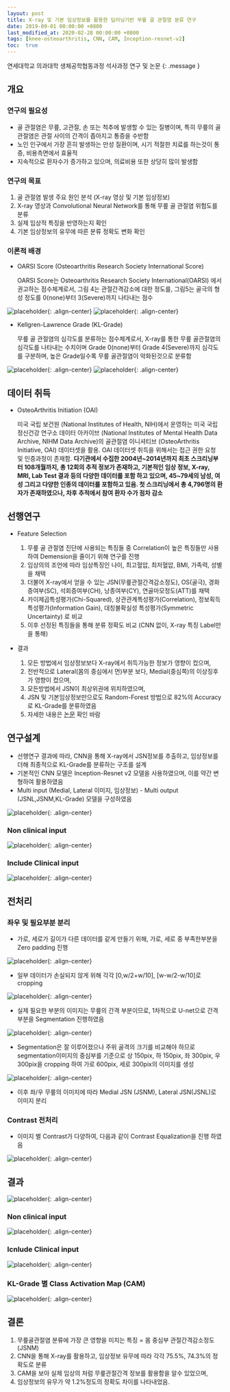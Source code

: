 ```yaml
---
layout: post
title: X-ray 및 기본 임상정보를 활용한 딥러닝기반 무릎 골 관절염 분류 연구
date: 2019-09-01 00:00:00 +0800
last_modified_at: 2020-02-28 00:00:00 +0800
tags: [knee-osteoarthritis, CNN, CAM, Inception-resnet-v2]
toc:  true
---
```


연세대학교 의과대학 생체공학협동과정 석사과정 연구 및 논문
{: .message }
## 개요

### 연구의 필요성
- 골 관절염은 무릎, 고관절, 손 또는 척추에 발생할 수 있는 질병이며, 특히 무릎의 골 관절염은 관절 사이의 간격이 좁아지고 통증을 수반함
- 노인 인구에서 가장 흔히 발생하는 만성 질환이며, 시기 적절한 치료를 하는것이 통증, 비용측면에서 효율적
- 지속적으로 환자수가 증가하고 있으며, 의료비용 또한 상당히 많이 발생함

### 연구의 목표
1. 골 관절염 발생 주요 원인 분석 (X-ray 영상 및 기본 임상정보)
2. X-ray 영상과 Convolutional Neural Network를 통해 무릎 골 관절염 위험도를 분류
3. 실제 임상적 특징을 반영하는지 확인
4. 기본 임상정보의 유무에 따른 분류 정확도 변화 확인

### 이론적 배경
- OARSI Score (Osteoarthritis Research Society International Score)

  OARSI Score는 Osteoarthritis Research Society International(OARSI) 에서 권고하는 점수체계로서, 그림 4는 관절간격감소에 대한 정도를, 그림5는 골극의 형성 정도를 0(none)부터 3(Severe)까지 나타내는 점수

![placeholder](https://user-images.githubusercontent.com/82125326/138992468-96e6a4cf-c2bd-4d58-8001-b4d111276077.png "Large example image"){: .align-center}
![placeholder](https://user-images.githubusercontent.com/82125326/138992471-fefa706f-c916-4486-aa18-bb5f20f6f984.png "Large example image"){: .align-center}

- Kellgren-Lawrence Grade (KL-Grade)

  무릎 골 관절염의 심각도를 분류하는 점수체계로서, X-ray를 통한 무릎 골관절염의 심각도를 나타내는 수치이며 Grade 0(none)부터 Grade 4(Severe)까지 심각도를 구분하며, 높은 Grade일수록 무릎 골관절염이 악화된것으로 분류함
  
![placeholder](https://user-images.githubusercontent.com/82125326/138992346-d84ef06f-08d8-4be3-b9e4-bfbe24a73337.png "Large example image"){: .align-center}
![placeholder](https://user-images.githubusercontent.com/82125326/138992358-906f9029-74bd-43dc-8b31-7342763c6966.png "Large example image"){: .align-center}

## 데이터 취득 
- OsteoArthritis Initiation (OAI) 

  미국 국립 보건원 (National Institutes of Health, NIH)에서 운영하는 미국 국립 정신건강 연구소 데이터 아카이브 (National Institutes of Mental Health Data Archive, NIHM Data Archive)의 골관절염 이니셔티브 (OsteoArthritis Initiative, OAI) 데이터셋을 활용. OAI 데이터셋 취득을 위해서는 접근 권한 요청 및 인증과정이 존재함. **다기관에서 수집한 2004년~2014년까지 최초 스크리닝부터 108개월까지, 총 12회의 추적 정보가 존재하고, 기본적인 임상 정보, X-ray, MRI, Lab Test 결과 등의 다양한 데이터를 포함 하고 있으며, 45~79세의 남성, 여성 그리고 다양한 인종의 데이터를 포함하고 있음. 첫 스크리닝에서 총 4,796명의 환자가 존재하였으나, 차후 추적에서 참여 환자 수가 점차 감소**

## 선행연구
- Feature Selection

  1. 무릎 골 관절염 진단에 사용되는 특징들 중 Correlation이 높은 특징들만 사용하여 Demension을 줄이기 위해 연구를 진행 
  2. 임상의의 조언에 따라 임상특징인 나이, 최고혈압, 최저혈압, BMI, 가족력, 성별을 채택
  3. 더불어 X-ray에서 얻을 수 있는 JSN(무릎관절간격감소정도), OS(골극), 경화증여부(SC), 석회증여부(CH), 낭종여부(CY), 연골마모정도(ATT)를 채택
  4. 카이제곱특성평가(Chi-Squared), 상관관계특성평가(Correlation), 정보획득 특성평가(Information Gain), 대칭불확실성 특성평가(Symmetric Uncertainty) 로 비교
  5. 이후 선정된 특징들을 통해 분류 정확도 비교 (CNN 없이, X-ray 특징 Label만을 통해)

- 결과

  1. 모든 방법에서 임상정보보다 X-ray에서 취득가능한 정보가 영향이 컸으며,
  2. 전반적으로 Lateral(몸의 중심에서 먼)부분 보다, Medial(중심쪽)의 이상징후가 영향이 컸으며,
  3. 모든방법에서 JSN이 최상위권에 위치하였으며,
  4. JSN 및 기본임상정보만으로도 Random-Forest 방법으로 82%의 Accuracy로 KL-Grade를 분류하였음
  5. 자세한 내용은 [논문](https://ir.ymlib.yonsei.ac.kr/handle/22282913/179009) 확인 바람

## 연구설계
- 선행연구 결과에 따라, CNN을 통해 X-ray에서 JSN정보를 추출하고, 임상정보를 더해 최종적으로 KL-Grade를 분류하는 구조를 설계
- 기본적인 CNN 모델은 Inception-Resnet v2 모델을 사용하였으며, 이를 약간 변형하여 활용하였음
- Multi input (Medial, Lateral 이미지, 임상정보) - Multi output (JSNL,JSNM,KL-Grade) 모델을 구성하였음

![placeholder](https://user-images.githubusercontent.com/82125326/141040509-6c45efb5-3c63-4190-9710-29e388ef85a6.png "Large example image"){: .align-center}

### Non clinical input
![placeholder](https://user-images.githubusercontent.com/82125326/141040350-2a83498b-255b-4a85-94f9-badfc5ed2a2a.png "Large example image"){: .align-center}

### Include Clinical input
![placeholder](https://user-images.githubusercontent.com/82125326/141040359-2a77d144-7c31-479a-b74c-4c33f1b7398c.png "Large example image"){: .align-center}


## 전처리

### 좌우 및 필요부분 분리
- 가로, 세로가 길이가 다른 데이터를 같게 만들기 위해, 가로, 세로 중 부족한부분을 Zero padding 진행 

![placeholder](https://user-images.githubusercontent.com/82125326/141220621-edd284cb-9209-44ec-9896-034d71c8d870.png "Large example image"){: .align-center}
- 일부 데이터가 손실되지 않게 위해 각각 [0,w/2+w/10], [w-w/2-w/10]로 cropping

![placeholder](https://user-images.githubusercontent.com/82125326/141220712-db70aedf-fe10-4f7b-9255-f6585616bfab.png "Large example image"){: .align-center}
- 실제 필요한 부분의 이미지는 무릎의 간격 부분이므로, 1차적으로 U-net으로 간격부분을 Segmentation 진행하였음

![placeholder](https://user-images.githubusercontent.com/82125326/141220889-ade86cea-af40-4598-8812-24ff997382f0.png  "Large example image"){: .align-center}
- Segmentation은 잘 이루어졌으나 주위 골격의 크기를 비교해야 하므로 segmentation이미지의 중심부를 기준으로 상 150pix, 하 150pix, 좌 300pix, 우 300pix을 cropping 하여 가로 600pix, 세로 300pix의 이미지를 생성

![placeholder](https://user-images.githubusercontent.com/82125326/141220982-5f4ef58b-0323-4a95-8740-fed0934e03bf.png "Large example image"){: .align-center}
- 이후 좌/우 무릎의 이미지에 따라 Medial JSN (JSNM), Lateral JSN(JSNL)로 이미지 분리


### Contrast 전처리
- 이미지 별 Contrast가 다양하여, 다음과 같이 Contrast Equalization을 진행 하였음

![placeholder](https://user-images.githubusercontent.com/82125326/141221268-0568b1c2-cdf2-4ada-b0a1-0883ada5b572.png "Large example image"){: .align-center}

## 결과

![placeholder](https://user-images.githubusercontent.com/82125326/141229392-39f8505a-c0f6-40cf-9c87-d3624dbbb467.png "Large example image"){: .align-center}

### Non clinical input

![placeholder](https://user-images.githubusercontent.com/82125326/141040752-d7020f3b-2781-4e94-8cd6-1a7495e85233.png "Large example image"){: .align-center}

### Icnlude Clinical input

![placeholder](https://user-images.githubusercontent.com/82125326/141040768-89df59de-8d48-400a-ab66-128d1c278a0f.png "Large example image"){: .align-center}

### KL-Grade 별 Class Activation Map (CAM)

![placeholder](https://user-images.githubusercontent.com/82125326/141229087-4cb5d650-9f99-4e9b-b446-5676d7130217.png "Large example image"){: .align-center}

## 결론
1. 무릎골관절염 분류에 가장 큰 영향을 미치는 특징 = 몸 중심부 관절간격감소정도(JSNM)
2. CNN을 통해 X-ray를 활용하고, 임상정보 유무에 따라 각각 75.5%, 74.3%의 정확도로 분류
3. CAM을 보아 실제 임상의 처럼 무릎관절간격 정보를 활용함을 알수 있었으며,
4. 임상정보의 유무가 약 1.2%정도의 정확도 차이를 나타내었음.
